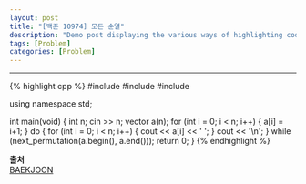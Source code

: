 ```yaml
---
layout: post
title: "[백준 10974] 모든 순열"
description: "Demo post displaying the various ways of highlighting code in Markdown."
tags: [Problem]
categories: [Problem]
---
```

------------------------------------------------------------------------------------------------------------
{% highlight cpp %}
#include <iostream>
#include <vector>
#include <algorithm>

using namespace std;

int main(void) {
	int n;
	cin >> n;
	vector<int> a(n);
	for (int i = 0; i < n; i++) {
		a[i] = i+1;
	}
	do {
		for (int i = 0; i < n; i++) {
			cout << a[i] << ' ';
		}
		cout << '\n';
	} while (next_permutation(a.begin(), a.end()));
	return 0;
}
{% endhighlight %}  

**출처**<br/>
[BAEKJOON](https://www.acmicpc.net/problem/10974)
